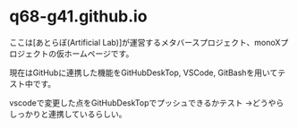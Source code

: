 # q68-g41.github.io

ここは[あとらぼ(Artificial Lab)]が運営するメタバースプロジェクト、monoXプロジェクトの仮ホームページです。

現在はGitHubに連携した機能をGitHubDeskTop, VSCode, GitBashを用いてテスト中です。

vscodeで変更した点をGitHubDeskTopでプッシュできるかテスト
->どうやらしっかりと連携しているらしい。